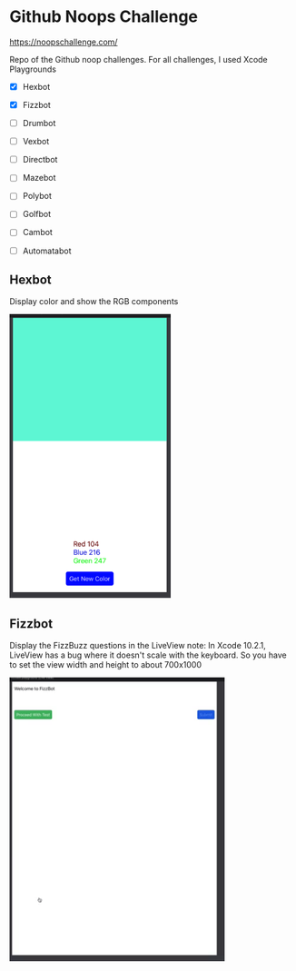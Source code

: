 # Github Noops Challenge
https://noopschallenge.com/

Repo of the Github noop challenges. For all challenges, I used Xcode Playgrounds

- [X] Hexbot
- [X] Fizzbot
- [ ] Drumbot
- [ ] Vexbot
- [ ] Directbot

- [ ] Mazebot
- [ ] Polybot
- [ ] Golfbot
- [ ] Cambot
- [ ] Automatabot

## Hexbot
Display color and show the RGB components

<img src="Resources/hexbot.png" height="500">

## Fizzbot
Display the FizzBuzz questions in the LiveView
note: In Xcode 10.2.1, LiveView has a bug where it doesn't scale with the keyboard. So you have to set the view width and height to about 700x1000

<img src="Resources/fizzbot.gif" height="500">
